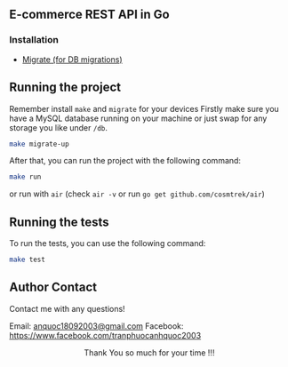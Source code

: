 ## E-commerce REST API in Go

### Installation

- [Migrate (for DB migrations)](https://github.com/golang-migrate/migrate/tree/v4.17.0/cmd/migrate)

## Running the project

Remember install `make` and `migrate` for your devices
Firstly make sure you have a MySQL database running on your machine or just swap for any storage you like under `/db`.

```bash
make migrate-up
```

After that, you can run the project with the following command:

```bash
make run
```

or run with `air` (check `air -v` or run `go get github.com/cosmtrek/air`)

## Running the tests

To run the tests, you can use the following command:

```bash
make test
```

## Author Contact

Contact me with any questions!<br>

Email: anquoc18092003@gmail.com
Facebook: https://www.facebook.com/tranphuocanhquoc2003

<p style="text-align:center">Thank You so much for your time !!!</p>
